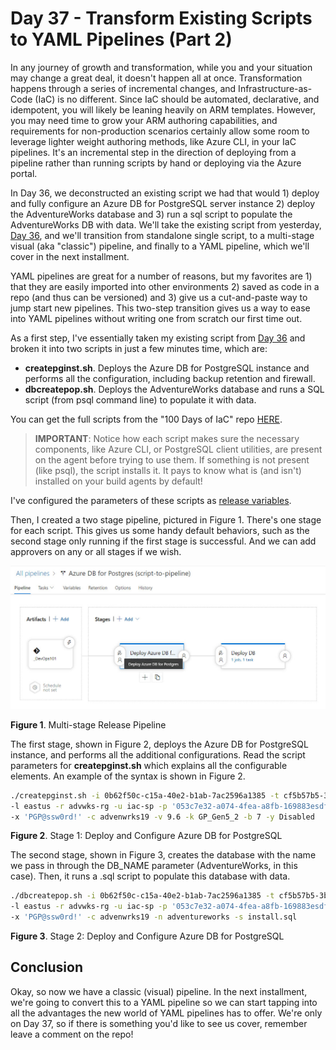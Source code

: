 # Day 37 - Transform Existing Scripts to YAML Pipelines (Part 2)

In any journey of growth and transformation, while you and your situation may change a great deal, it doesn't happen all at once. Transformation happens through a series of incremental changes, and Infrastructure-as-Code (IaC) is no different. Since IaC should be automated, declarative, and idempotent, you will likely be leaning heavily on ARM templates. However, you may need time to grow your ARM authoring capabilities, and requirements for non-production scenarios certainly allow some room to leverage lighter weight authoring methods, like Azure CLI, in your IaC pipelines. It's an incremental step in the direction of deploying from a pipeline rather than running scripts by hand or deploying via the Azure portal.

In Day 36, we deconstructed an existing script we had that would 1) deploy and fully configure an Azure DB for PostgreSQL server instance 2) deploy the AdventureWorks database and 3) run a sql script to populate the AdventureWorks DB with data. We'll take the existing script from yesterday, [Day 36](https://github.com/starkfell/100DaysOfIaC/blob/master/articles/day.36.paas.db.postgres.md), and we'll transition from standalone single script, to a multi-stage visual (aka "classic") pipeline, and finally to a YAML pipeline, which we'll cover in the next installment.

YAML pipelines are great for a number of reasons, but my favorites are 1) that they are easily imported into other environments 2) saved as code in a repo (and thus can be versioned) and 3) give us a cut-and-paste way to jump start new pipelines. This two-step transition gives us a way to ease into YAML pipelines without writing one from scratch our first time out.

As a first step, I've essentially taken my existing script from [Day 36](https://github.com/starkfell/100DaysOfIaC/blob/master/articles/day.36.paas.db.postgres.md) and broken it into two scripts in just a few minutes time, which are:

- **createpginst.sh**. Deploys the Azure DB for PostgreSQL instance and performs all the configuration, including backup retention and firewall.
- **dbcreatepop.sh**. Deploys the AdventureWorks database and runs a SQL script (from psql command line) to populate it with data.

You can get the full scripts from the "100 Days of IaC" repo [HERE](https://github.com/starkfell/100DaysOfIaC/tree/master/resources/day37).

> **IMPORTANT**: Notice how each script makes sure the necessary components, like Azure CLI, or PostgreSQL client utilities, are present on the agent before trying to use them. If something is not present (like psql), the script installs it. It pays to know what is (and isn't) installed on your build agents by default!

I've configured the parameters of these scripts as [release variables](https://docs.microsoft.com/en-us/azure/devops/pipelines/release/variables?view=azure-devops&tabs=batch).

Then, I created a two stage pipeline, pictured in Figure 1. There's one stage for each script. This gives us some handy default behaviors, such as the second stage only running if the first stage is successful. And we can add approvers on any or all stages if we wish.

![multi-stage release pipeline](../images/day37/fig1.multi.stage.rel.pipe.jpg)

**Figure 1**. Multi-stage Release Pipeline

The first stage, shown in Figure 2, deploys the Azure DB for PostgreSQL instance, and performs all the additional configurations. Read the script parameters for **createpginst.sh** which explains all the configurable elements. An example of the syntax is shown in Figure 2.

``` Bash
./createpginst.sh -i 0b62f50c-c15a-40e2-b1ab-7ac2596a1385 -t cf5b57b5-3bce-46f1-82b0-396341247726 \
-l eastus -r advwks-rg -u iac-sp -p '053c7e32-a074-4fea-a8fb-169883esdfwer' -d postgres \
-x 'PGP@ssw0rd!' -c advenwrks19 -v 9.6 -k GP_Gen5_2 -b 7 -y Disabled
```

**Figure 2**. Stage 1: Deploy and Configure Azure DB for PostgreSQL

The second stage, shown in Figure 3, creates the database with the name we pass in through the DB_NAME parameter (AdventureWorks, in this case). Then, it runs a .sql script to populate this database with data.

``` Bash
./dbcreatepop.sh -i 0b62f50c-c15a-40e2-b1ab-7ac2596a1385 -t cf5b57b5-3bce-46f1-82b0-396341247726 \
-l eastus -r advwks-rg -u iac-sp -p '053c7e32-a074-4fea-a8fb-169883esdfwer' -d postgres\
-x 'PGP@ssw0rd!' -c advenwrks19 -n adventureworks -s install.sql
```

**Figure 3**. Stage 2: Deploy and Configure Azure DB for PostgreSQL

## Conclusion  

Okay, so now we have a classic (visual) pipeline. In the next installment, we're going to convert this to a YAML pipeline so we can start tapping into all the advantages the new world of YAML pipelines has to offer. We're only on Day 37, so if there is something you'd like to see us cover, remember leave a comment on the repo! 
